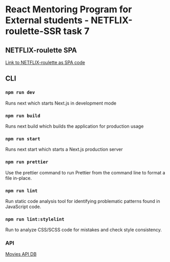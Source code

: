 # React Mentoring Program for External students - NETFLIX-roulette-SSR task 7

## NETFLIX-roulette SPA

[Link to NETFLIX-roulette as SPA code](https://github.com/Gerasik/NETFLIX-roulette)

## CLI

### `npm run dev`

Runs next which starts Next.js in development mode

### `npm run build`

Runs next build which builds the application for production usage

### `npm run start`

Runs next start which starts a Next.js production server

### `npm run prettier`

Use the prettier command to run Prettier from the command line to format a file in-place.

### `npm run lint`

Run static code analysis tool for identifying problematic patterns found in JavaScript code.

### `npm run lint:stylelint`

Run to analyze CSS/SCSS code for mistakes and check style consistency.

### API

[Movies API DB](https://reactjs-cdp.herokuapp.com/api-docs)
